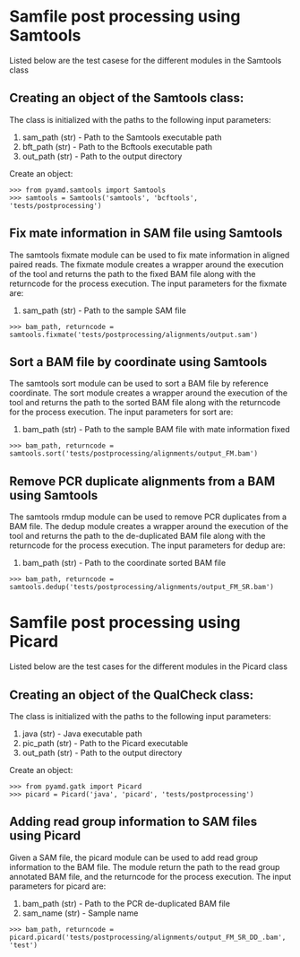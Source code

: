 # Samfile post processing using Samtools

Listed below are the test casese for the different modules in the Samtools class

## Creating an object of the Samtools class:

The class is initialized with the paths to the following input parameters:
1. sam_path (str) - Path to the Samtools executable path
2. bft_path (str) - Path to the Bcftools executable path
3. out_path (str) - Path to the output directory


Create an object:

```{python}
>>> from pyamd.samtools import Samtools
>>> samtools = Samtools('samtools', 'bcftools', 'tests/postprocessing')
```

## Fix mate information in SAM file using Samtools

The samtools fixmate module can be used to fix mate information in aligned
paired reads. The fixmate module creates a wrapper around the execution of the
tool and returns the path to the fixed BAM file along with the returncode for
the process execution. The input parameters for the fixmate are:
1. sam_path (str) - Path to the sample SAM file

```{python}
>>> bam_path, returncode = samtools.fixmate('tests/postprocessing/alignments/output.sam')
```

## Sort a BAM file by coordinate using Samtools

The samtools sort module can be used to sort a BAM file by reference coordinate.
The sort module creates a wrapper around the execution of the tool and returns
the path to the sorted BAM file along with the returncode for the process
execution. The input parameters for sort are:
1. bam_path (str) - Path to the sample BAM file with mate information fixed

```{python}
>>> bam_path, returncode = samtools.sort('tests/postprocessing/alignments/output_FM.bam')
```

## Remove PCR duplicate alignments from a BAM using Samtools

The samtools rmdup module can be used to remove PCR duplicates from a BAM file.
The dedup module creates a wrapper around the execution of the tool and returns
the path to the de-duplicated BAM file along with the returncode for the process
execution. The input parameters for dedup are:
1. bam_path (str) - Path to the coordinate sorted BAM file

```{python}
>>> bam_path, returncode = samtools.dedup('tests/postprocessing/alignments/output_FM_SR.bam')
```

# Samfile post processing using Picard

Listed below are the test cases for the different modules in the Picard class

## Creating an object of the QualCheck class:

The class is initialized with the paths to the following input parameters:
1. java (str) - Java executable path
2. pic_path (str) - Path to the Picard executable
3. out_path (str) - Path to the output directory


Create an object:

```{python}
>>> from pyamd.gatk import Picard
>>> picard = Picard('java', 'picard', 'tests/postprocessing')
```

## Adding read group information to SAM files using Picard

Given a SAM file, the picard module can be used to add read group information
to the BAM file. The module return the path to the read group annotated BAM
file, and the returncode for the process execution. The input parameters for
picard are:
1. bam_path (str) - Path to the PCR de-duplicated BAM file
2. sam_name (str) - Sample name

```{python}
>>> bam_path, returncode = picard.picard('tests/postprocessing/alignments/output_FM_SR_DD_.bam', 'test')
```
